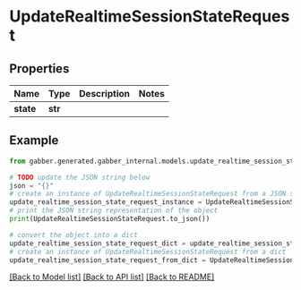 # UpdateRealtimeSessionStateRequest


## Properties

Name | Type | Description | Notes
------------ | ------------- | ------------- | -------------
**state** | **str** |  | 

## Example

```python
from gabber.generated.gabber_internal.models.update_realtime_session_state_request import UpdateRealtimeSessionStateRequest

# TODO update the JSON string below
json = "{}"
# create an instance of UpdateRealtimeSessionStateRequest from a JSON string
update_realtime_session_state_request_instance = UpdateRealtimeSessionStateRequest.from_json(json)
# print the JSON string representation of the object
print(UpdateRealtimeSessionStateRequest.to_json())

# convert the object into a dict
update_realtime_session_state_request_dict = update_realtime_session_state_request_instance.to_dict()
# create an instance of UpdateRealtimeSessionStateRequest from a dict
update_realtime_session_state_request_from_dict = UpdateRealtimeSessionStateRequest.from_dict(update_realtime_session_state_request_dict)
```
[[Back to Model list]](../README.md#documentation-for-models) [[Back to API list]](../README.md#documentation-for-api-endpoints) [[Back to README]](../README.md)


